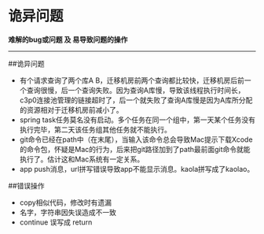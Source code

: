 # 诡异问题

<!-- create time: 2015-04-15 22:51:39  -->

<!-- This file is created from $MARBOO_HOME/.media/starts/default.md
本文件由 $MARBOO_HOME/.media/starts/default.md 复制而来 -->
**难解的bug或问题 及 易导致问题的操作**
****
##诡异问题
+ 有个请求查询了两个库A B，迁移机房前两个查询都比较快，迁移机房后前一个查询很慢，后一个查询失败。因为查询A库慢，导致该线程执行时间长，c3p0连接池管理的链接超时了，后一个就失败了查询A库慢是因为A库所分配的资源相对于迁移机房前减小了。
+ spring task任务莫名没有启动。多个任务在同一个组中，第一天某个任务没有执行完毕，第二天该任务组其他任务就不能执行。
+ git命令已经在path中（在末尾），当输入该命令总会导致Mac提示下载Xcode的命令包，怀疑是Mac的行为，后来把git路径加到了path最前面git命令就能执行了。估计这和Mac系统有一定关系。
+ app push消息，url拼写错误导致app不能显示消息。kaola拼写成了kaolao。 

##错误操作
+ copy相似代码，修改时有遗漏
+ 名字，字符串因失误造成不一致
+ continue 误写成 return 
